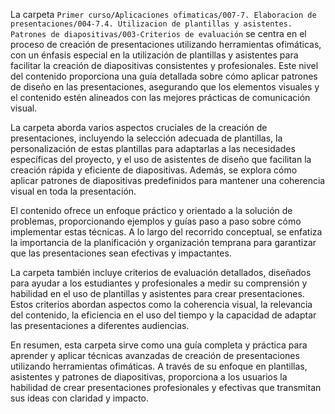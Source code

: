 La carpeta `Primer curso/Aplicaciones ofimaticas/007-7. Elaboracion de presentaciones/004-7.4. Utilizacion de plantillas y asistentes. Patrones de diapositivas/003-Criterios de evaluación` se centra en el proceso de creación de presentaciones utilizando herramientas ofimáticas, con un énfasis especial en la utilización de plantillas y asistentes para facilitar la creación de diapositivas consistentes y profesionales. Este nivel del contenido proporciona una guía detallada sobre cómo aplicar patrones de diseño en las presentaciones, asegurando que los elementos visuales y el contenido estén alineados con las mejores prácticas de comunicación visual.

La carpeta aborda varios aspectos cruciales de la creación de presentaciones, incluyendo la selección adecuada de plantillas, la personalización de estas plantillas para adaptarlas a las necesidades específicas del proyecto, y el uso de asistentes de diseño que facilitan la creación rápida y eficiente de diapositivas. Además, se explora cómo aplicar patrones de diapositivas predefinidos para mantener una coherencia visual en toda la presentación.

El contenido ofrece un enfoque práctico y orientado a la solución de problemas, proporcionando ejemplos y guías paso a paso sobre cómo implementar estas técnicas. A lo largo del recorrido conceptual, se enfatiza la importancia de la planificación y organización temprana para garantizar que las presentaciones sean efectivas y impactantes.

La carpeta también incluye criterios de evaluación detallados, diseñados para ayudar a los estudiantes y profesionales a medir su comprensión y habilidad en el uso de plantillas y asistentes para crear presentaciones. Estos criterios abordan aspectos como la coherencia visual, la relevancia del contenido, la eficiencia en el uso del tiempo y la capacidad de adaptar las presentaciones a diferentes audiencias.

En resumen, esta carpeta sirve como una guía completa y práctica para aprender y aplicar técnicas avanzadas de creación de presentaciones utilizando herramientas ofimáticas. A través de su enfoque en plantillas, asistentes y patrones de diapositivas, proporciona a los usuarios la habilidad de crear presentaciones profesionales y efectivas que transmitan sus ideas con claridad y impacto.
